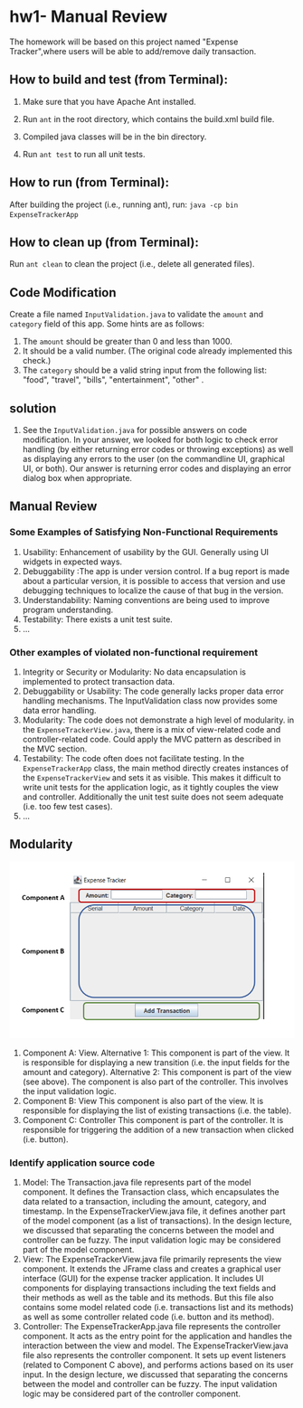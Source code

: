 # hw1- Manual Review

The homework will be based on this project named "Expense Tracker",where users will be able to add/remove daily transaction. 

## How to build and test (from Terminal):
1. Make sure that you have Apache Ant installed.

2. Run ```ant``` in the root directory, which contains the build.xml build file.

3. Compiled java classes will be in the bin directory.

4. Run ```ant test``` to run all unit tests.

## How to run (from Terminal):
After building the project (i.e., running ant), run: ```java -cp bin ExpenseTrackerApp```

## How to clean up (from Terminal):
Run ```ant clean``` to clean the project (i.e., delete all generated files).

## Code Modification

Create a file named ```InputValidation.java```  to validate the ```amount``` and ```category``` field of this app. Some hints are as follows:
1. The ```amount``` should be greater than 0 and less than 1000. 
2. It should be a valid number. (The original code already implemented this check.)
3. The ```category``` should be a valid string input from the following list: "food", "travel", "bills", "entertainment", "other" . 


## solution
1. See the ```InputValidation.java``` for possible answers on code modification. In your answer, we looked for both logic to check error handling (by either returning error codes or throwing exceptions) as well as displaying any errors to the user (on the commandline UI, graphical UI, or both). Our answer is returning error codes and displaying an error dialog box when appropriate.

## Manual Review

### Some Examples of Satisfying Non-Functional Requirements
1. Usability: Enhancement of usability by the GUI. Generally using UI widgets in expected ways. 
2. Debuggability :The app is under version control. If a bug report is made about a particular version, it is possible to access that version and use debugging techniques to localize the cause of that bug in the version.
3. Understandability: Naming conventions are being used to improve program understanding.
4. Testability: There exists a unit test suite.
5. ...

### Other examples of violated non-functional requirement
1. Integrity or Security or Modularity: No data encapsulation is implemented to protect transaction data. 
2. Debuggability or Usability: The code generally lacks proper data error handling mechanisms. The InputValidation class now provides some data error handling.
3. Modularity: The code does not demonstrate a high level of modularity. in the ```ExpenseTrackerView.java```, there is a mix of view-related code and controller-related code. Could apply the MVC pattern as described in the MVC section.
4. Testability: The code often does not facilitate testing. In the ```ExpenseTrackerApp``` class, the main method directly creates instances of the ```ExpenseTrackerView``` and sets it as visible. This makes it difficult to write unit tests for the application logic, as it tightly couples the view and controller. Additionally the unit test suite does not seem adequate (i.e. too few test cases).
5. ...

## Modularity 

![UI Components](ui_components.png)

1. Component A: View. 
Alternative 1: This component is part of the view. It is responsible for displaying a new transition (i.e. the input fields for the amount and category).
Alternative 2: This component is part of the view (see above). The component is also part of the controller. This involves the input validation logic.
3. Component B: View
This component is also part of the view. It is responsible for displaying the list of existing transactions (i.e. the table).
4. Component C: Controller
This component is part of the controller. It is responsible for triggering the addition of a new transaction when clicked (i.e. button).

### Identify application source code

1. Model: 
The Transaction.java file represents part of the model component. It defines the Transaction class, which encapsulates the data related to a transaction, including the amount, category, and timestamp. In the ExpenseTrackerView.java file, it defines another part of the model component (as a list of transactions). In the design lecture, we discussed that separating the concerns between the model and controller can be fuzzy. The input validation logic may be considered part of the model component.
2. View: 
The ExpenseTrackerView.java file primarily represents the view component. It extends the JFrame class and creates a graphical user interface (GUI) for the expense tracker application. It includes UI components for displaying transactions including the text fields and their methods as well as the table and its methods. But this file also contains some model related code (i.e. transactions list and its methods) as well as some controller related code (i.e. button and its method).
3. Controller:
The ExpenseTrackerApp.java file represents the controller component. It acts as the entry point for the application and handles the interaction between the view and model. The ExpenseTrackerView.java file also represents the controller component. It sets up event listeners (related to Component C above), and performs actions based on its user input. In the design lecture, we discussed that separating the concerns between the model and controller can be fuzzy. The input validation logic may be considered part of the controller component.
